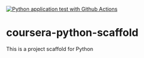 [![Python application test with Github Actions](https://github.com/rb-mwindh/coursera-python-scaffold/actions/workflows/main.yml/badge.svg)](https://github.com/rb-mwindh/coursera-python-scaffold/actions/workflows/main.yml)

# coursera-python-scaffold
This is a project scaffold for Python
